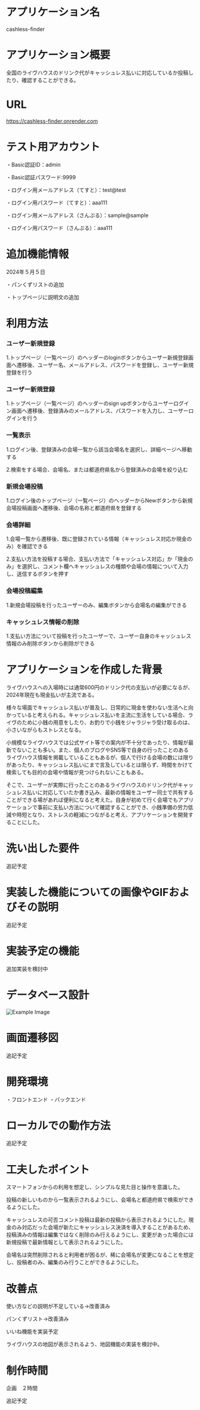 # アプリケーション名

cashless-finder

# アプリケーション概要

全国のライヴハウスのドリンク代がキャッシュレス払いに対応しているか投稿したり、確認することができる。

# URL

https://cashless-finder.onrender.com

# テスト用アカウント

・Basic認証ID：admin

・Basic認証パスワード:9999

・ログイン用メールアドレス（てすと）：test@test

・ログイン用パスワード（てすと）：aaa111

・ログイン用メールアドレス（さんぷる）：sample@sample

・ログイン用パスワード（さんぷる）：aaa111

# 追加機能情報

2024年５月５日

・パンくずリストの追加

・トップページに説明文の追加

# 利用方法

### ユーザー新規登録

1.トップページ（一覧ページ）のヘッダーのloginボタンからユーザー新規登録画面へ遷移後、ユーザー名、メールアドレス、パスワードを登録し、ユーザー新規登録を行う

### ユーザー新規登録

1.トップページ（一覧ページ）のヘッダーのsign upボタンからユーザーログイン画面へ遷移後、登録済みのメールアドレス、パスワードを入力し、ユーザーログインを行う

### 一覧表示

1.ログイン後、登録済みの会場一覧から該当会場名を選択し、詳細ページへ移動する

2.検索をする場合、会場名、または都道府県名から登録済みの会場を絞り込む

### 新規会場投稿

1.ログイン後のトップページ（一覧ページ）のヘッダーからNewボタンから新規会場投稿画面へ遷移後、会場の名称と都道府県を登録する

### 会場詳細

1.会場一覧から遷移後、既に登録されている情報（キャッシュレス対応か現金のみ）を確認できる

2.支払い方法を投稿する場合、支払い方法で「キャッシュレス対応」か「現金のみ」を選択し、コメント欄へキャッシュレスの種類や会場の情報について入力し、送信するボタンを押す

### 会場投稿編集

1.新規会場投稿を行ったユーザーのみ、編集ボタンから会場名の編集ができる

### キャッシュレス情報の削除

1.支払い方法について投稿を行ったユーザーで、ユーザー自身のキャッシュレス情報のみ削除ボタンから削除ができる

# アプリケーションを作成した背景

ライヴハウスへの入場時には通常600円のドリンク代の支払いが必要になるが、2024年現在も現金払いが主流である。

様々な場面でキャッシュレス払いが普及し、日常的に現金を使わない生活へと向かっていると考えられる。キャッシュレス払いを主流に生活をしている場合、ライヴのために小銭の用意をしたり、お釣りで小銭をジャラジャラ受け取るのは、小さいながらもストレスとなる。

小規模なライヴハウスでは公式サイト等での案内が不十分であったり、情報が最新でないことも多い。また、個人のブログやSNS等で自身の行ったことのあるライヴハウス情報を掲載していることもあるが、個人で行ける会場の数には限りがあったり、キャッシュレス払いにまで言及しているとは限らず、時間をかけて検索しても目的の会場や情報が見つけられないこともある。

そこで、ユーザーが実際に行ったことのあるライヴハウスのドリンク代がキャッシュレス払いに対応していたか書き込み、最新の情報をユーザー同士で共有することができる場があれば便利になると考えた。自身が初めて行く会場でもアプリケーションで事前に支払い方法について確認することができ、小銭準備の労力低減や時短となり、ストレスの軽減につながると考え、アプリケーションを開発することにした。

# 洗い出した要件

追記予定

# 実装した機能についての画像やGIFおよびその説明

追記予定

# 実装予定の機能

追加実装を検討中

# データベース設計

![Example Image](mk/ER.png)

# 画面遷移図

追記予定

# 開発環境

・フロントエンド
・バックエンド

# ローカルでの動作方法

追記予定

# 工夫したポイント

スマートフォンからの利用を想定し、シンプルな見た目と操作を意識した。

投稿の新しいものから一覧表示されるようにし、会場名と都道府県で検索ができるようにした。

キャッシュレスの可否コメント投稿は最新の投稿から表示されるようにした。現金のみ対応だった会場が新たにキャッシュレス決済を導入することがあるため、投稿済みの情報は編集ではなく削除のみ行えるようにし、変更があった場合には新規投稿で最新情報として表示されるようにした。

会場名は突然削除されると利用者が困るが、稀に会場名が変更になることを想定し、投稿者のみ、編集のみ行うことができるようにした。

# 改善点

使い方などの説明が不足している→改善済み

パンくずリスト→改善済み

いいね機能を実装予定

ライヴハウスの地図が表示されるよう、地図機能の実装を検討中。

# 制作時間

企画　２時間

追記予定

